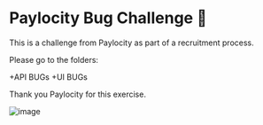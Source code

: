 # Paylocity Bug Challenge 🐛 
This is a challenge from Paylocity as part of a recruitment process.

Please go to the folders:

+API BUGs
+UI BUGs

Thank you Paylocity for this exercise.

![image](https://github.com/user-attachments/assets/c8588f4c-24ce-40ea-8d19-f794c8b408d7)

